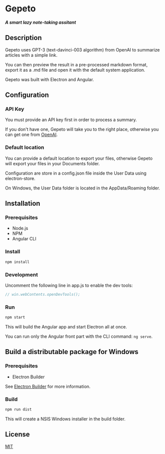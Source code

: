 # Gepeto

**_A smart lazy note-taking assitant_**

## Description

Gepeto uses GPT-3 (text-davinci-003 algorithm) from OpenAI to summarize articles with a simple link.

You can then preview the result in a pre-processed markdown format, export it as a .md file and open it with the default system application.

Gepeto was built with Electron and Angular.

## Configuration

### API Key

You must provide an API key first in order to process a summary.

If you don't have one, Gepeto will take you to the right place, otherwise you can get one from [OpenAI](https://openai.com/).

### Default location

You can provide a default location to export your files, otherwise Gepeto will export your files in your Documents folder.

Configuration are store in a config.json file inside the User Data using electron-store.

On Windows, the User Data folder is located in the AppData/Roaming folder.

## Installation

### Prerequisites

- Node.js
- NPM
- Angular CLI

### Install

```bash
npm install
```

### Development

Uncomment the following line in app.js to enable the dev tools:

```javascript
// win.webContents.openDevTools();
```

### Run

```bash
npm start
```

This will build the Angular app and start Electron all at once.

You can run only the Angular front part with the CLI command: `ng serve`.

## Build a distributable package for Windows

### Prerequisites

- Electron Builder

See [Electron Builder](https://www.electron.build/) for more information.

### Build

```bash
npm run dist
```

This will create a NSIS Windows installer in the build folder.

## License

[MIT](https://choosealicense.com/licenses/mit/)
